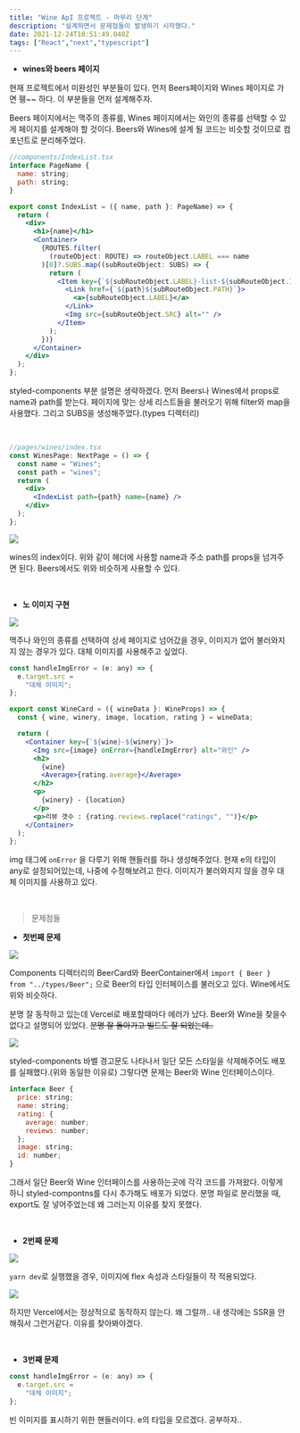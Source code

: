 ```yaml
---
title: "Wine ApI 프로젝트 - 마무리 단계"
description: "설계하면서 문제점들이 발생하기 시작했다."
date: 2021-12-24T10:51:49.040Z
tags: ["React","next","typescript"]
---
```

* **wines와 beers 페이지**

현재 프로젝트에서 미완성인 부분들이 있다. 먼저 Beers페이지와 Wines 페이지로 가면 휑~~ 하다. 이 부분들을 먼저 설계해주자.

Beers 페이지에서는 맥주의 종류를, Wines 페이지에서는 와인의 종류를 선택할 수 있게 페이지를 설계해야 할 것이다. Beers와 Wines에 설계 될 코드는 비슷할 것이므로 컴포넌트로 분리해주었다.

```jsx
//components/IndexList.tsx
interface PageName {
  name: string;
  path: string;
}

export const IndexList = ({ name, path }: PageName) => {
  return (
    <div>
      <h1>{name}</h1>
      <Container>
        {ROUTES.filter(
          (routeObject: ROUTE) => routeObject.LABEL === name
        )[0]?.SUBS.map((subRouteObject: SUBS) => {
          return (
            <Item key={`${subRouteObject.LABEL}-list-${subRouteObject.ID}`}>
              <Link href={`${path}${subRouteObject.PATH}`}>
                <a>{subRouteObject.LABEL}</a>
              </Link>
              <Img src={subRouteObject.SRC} alt="" />
            </Item>
          );
        })}
      </Container>
    </div>
  );
};
```

styled-components 부분 설명은 생략하겠다. 먼저 Beers나 Wines에서 props로 name과 path를 받는다. 페이지에 맞는 상세 리스트들을 불러오기 위해 filter와 map을 사용했다. 그리고 SUBS을 생성해주었다.(types 디렉터리)

<br>

```jsx
//pages/wines/index.tsx
const WinesPage: NextPage = () => {
  const name = "Wines";
  const path = "wines";
  return (
    <div>
      <IndexList path={path} name={name} />
    </div>
  );
};
```

![](/images/1c6d93ee-cf85-4d17-b872-2ddc57633706-image.png)

wines의 index이다. 위와 같이 헤더에 사용할 name과 주소 path를 props을 넘겨주면 된다. Beers에서도 위와 비슷하게 사용할 수 있다.

<br>

* **노 이미지 구현**

![](/images/b55481e1-fb83-4da1-a516-2371ac1ba3f8-image.png)

맥주나 와인의 종류를 선택하여 상세 페이지로 넘어갔을 경우, 이미지가 없어 불러와지지 않는 경우가 있다. 대체 이미지를 사용해주고 싶었다.

```jsx
const handleImgError = (e: any) => {
  e.target.src =
    "대체 이미지";
};

export const WineCard = ({ wineData }: WineProps) => {
  const { wine, winery, image, location, rating } = wineData;

  return (
    <Container key={`${wine}-${winery}`}>
      <Img src={image} onError={handleImgError} alt="와인" />
      <h2>
        {wine}
        <Average>{rating.average}</Average>
      </h2>
      <p>
        {winery} - {location}
      </p>
      <p>리뷰 갯수 : {rating.reviews.replace("ratings", "")}</p>
    </Container>
  );
};
```

img 태그에 `onError` 을 다루기 위해 핸들러를 하나 생성해주었다. 현재 e의 타입이 any로 설정되어있는데, 나중에 수정해보려고 한다. 이미지가 불러와지지 않을 경우 대체 이미지를 사용하고 있다.

<br>

> 문제점들

* **첫번째 문제**

![](/images/e8788a54-f322-40aa-94ec-4e3cdefd9a9e-image.png)

Components 디렉터리의 BeerCard와 BeerContainer에서 `import { Beer } from "../types/Beer";` 으로 Beer의 타입 인터페이스를 불러오고 있다. Wine에서도 위와 비슷하다.

분명 잘 동작하고 있는데 Vercel로 배포할때마다 에러가 났다. Beer와 Wine을 찾을수 없다고 설명되어 있었다. ~~분명 잘 돌아가고 빌드도 잘 되었는데..~~

![](/images/6cdff1f1-9d9b-4ea9-9e38-a283fb70a717-image.png)

styled-components 바벨 경고문도 나타나서 일단 모든 스타일을 삭제해주어도 배포를 실패했다.(위와 동일한 이유로) 그렇다면 문제는 Beer와 Wine 인터페이스이다.

```jsx
interface Beer {
  price: string;
  name: string;
  rating: {
    average: number;
    reviews: number;
  };
  image: string;
  id: number;
}
```

그래서 일단 Beer와 Wine 인터페이스를 사용하는곳에 각각 코드를 가져왔다. 이렇게 하니 styled-compontns를 다시 추가해도 배포가 되었다. 분명 파일로 분리했을 때, export도 잘 넣어주었는데 왜 그러는지 이유를 찾지 못했다.

<br>

* **2번째 문제**

![](/images/35ba105c-ce3d-4a0c-a71c-260b73fceab8-image.png)

`yarn dev`로 실행했을 경우, 이미지에 flex 속성과 스타일들이 작 적용되었다.

![](/images/4e00dcbb-0a59-4683-9161-cac0d334e6ef-image.png)

하지만 Vercel에서는 정상적으로 동작하지 않는다. 왜 그럴까.. 내 생각에는 SSR을 안해줘서 그런거같다. 이유를 찾아봐야겠다.

<br>

* **3번째 문제**

```jsx
const handleImgError = (e: any) => {
  e.target.src =
    "대체 이미지";
};
```

빈 이미지를 표시하기 위한 핸들러이다. e의 타입을 모르겠다. 공부하자..